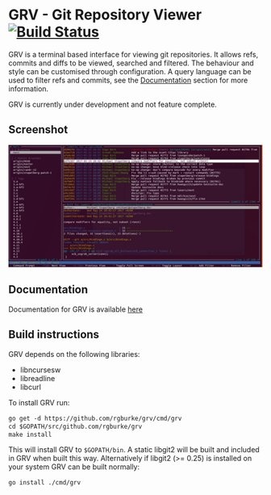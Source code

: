 # GRV - Git Repository Viewer [![Build Status](https://travis-ci.org/rgburke/grv.svg?branch=master)](https://travis-ci.org/rgburke/grv)

GRV is a terminal based interface for viewing git repositories. It allows
refs, commits and diffs to be viewed, searched and filtered. The behaviour
and style can be customised through configuration. A query language can
be used to filter refs and commits, see the [Documentation](#documentation)
section for more information.

GRV is currently under development and not feature complete.

## Screenshot

![Screenshot](doc/grv-screenshot.png)

## Documentation

Documentation for GRV is available [here](doc/documentation.md)

## Build instructions

GRV depends on the following libraries:

 - libncursesw
 - libreadline
 - libcurl

To install GRV run:

```
go get -d https://github.com/rgburke/grv/cmd/grv
cd $GOPATH/src/github.com/rgburke/grv
make install
```

This will install GRV to `$GOPATH/bin`. A static libgit2 will be built and
included in GRV when built this way. Alternatively if libgit2 (>= 0.25) is
installed on your system GRV can be built normally:

```
go install ./cmd/grv
```
